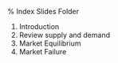 % Index Slides Folder 

1. Introduction
2. Review supply and demand
3. Market Equilibrium
4. Market Failure 
